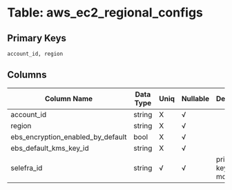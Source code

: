 # Table: aws_ec2_regional_configs

## Primary Keys 

```
account_id, region
```


## Columns 

|  Column Name   |  Data Type  | Uniq | Nullable | Description | 
|  ----  | ----  | ----  | ----  | ---- | 
| account_id | string | X | √ |  | 
| region | string | X | √ |  | 
| ebs_encryption_enabled_by_default | bool | X | √ |  | 
| ebs_default_kms_key_id | string | X | √ |  | 
| selefra_id | string | √ | √ | primary keys value md5 | 


